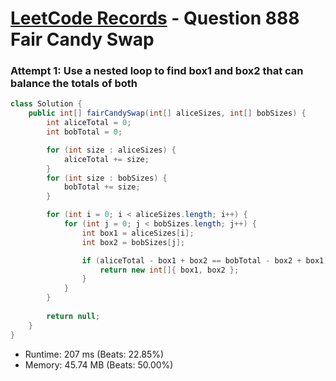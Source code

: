 # [LeetCode Records](../../README.md) - Question 888 Fair Candy Swap

### Attempt 1: Use a nested loop to find box1 and box2 that can balance the totals of both
```java
class Solution {
    public int[] fairCandySwap(int[] aliceSizes, int[] bobSizes) {
        int aliceTotal = 0;
        int bobTotal = 0;

        for (int size : aliceSizes) {
            aliceTotal += size;
        }
        for (int size : bobSizes) {
            bobTotal += size;
        }

        for (int i = 0; i < aliceSizes.length; i++) {
            for (int j = 0; j < bobSizes.length; j++) {
                int box1 = aliceSizes[i];
                int box2 = bobSizes[j];

                if (aliceTotal - box1 + box2 == bobTotal - box2 + box1) {
                    return new int[]{ box1, box2 };
                }
            }
        }
        
        return null;
    }
}
```
- Runtime: 207 ms (Beats: 22.85%)
- Memory: 45.74 MB (Beats: 50.00%)

<br>
